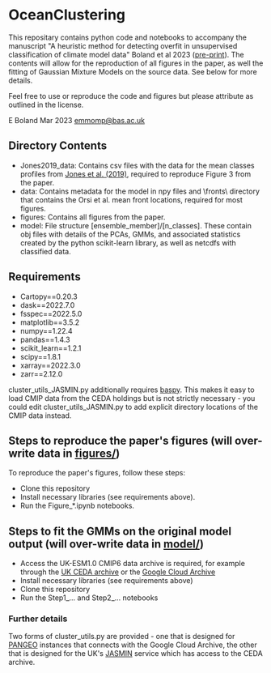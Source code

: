 # OceanClustering

This repositary contains python code and notebooks to accompany the manuscript "A heuristic method for detecting overfit in unsupervised classification of climate model data" Boland et al 2023 ([pre-print]()). The contents will allow for the reproduction of all figures in the paper, as well the fitting of Gaussian Mixture Models on the source data. See below for more details.

Feel free to use or reproduce the code and figures but please attribute as outlined in the license.

E Boland Mar 2023 [emmomp@bas.ac.uk](mailto:emmomp@bas.ac.uk)

## Directory Contents

- Jones2019_data: Contains csv files with the data for the mean classes profiles from [Jones et al. (2019)](https://doi.org/10.1029/2018JC014629), required to reproduce Figure 3 from the paper.
- data: Contains metadata for the model in npy files and \fronts\ directory that contains the Orsi et al. mean front locations, required for most figures.
- figures: Contains all figures from the paper.
- model: File structure [ensemble_member]/[n_classes]. These contain obj files with details of the PCAs, GMMs, and associated statistics created by the python scikit-learn library, as well as netcdfs with classified data.

## Requirements

- Cartopy==0.20.3
- dask==2022.7.0
- fsspec==2022.5.0
- matplotlib==3.5.2
- numpy==1.22.4
- pandas==1.4.3
- scikit_learn==1.2.1
- scipy==1.8.1
- xarray==2022.3.0
- zarr==2.12.0

cluster_utils_JASMIN.py additionally requires [baspy](https://github.com/scotthosking/baspy). This makes it easy to load CMIP data from the CEDA holdings but is not strictly necessary - you could edit cluster_utils_JASMIN.py to add explicit directory locations of the CMIP data instead.

## Steps to reproduce the paper's figures (will over-write data in [figures/](figures/))

To reproduce the paper's figures, follow these steps:
- Clone this repository
- Install necessary libraries (see requirements above).
- Run the Figure_*.ipynb notebooks.

## Steps to fit the GMMs on the original model output (will over-write data in [model/](model/))

- Access the UK-ESM1.0 CMIP6 data archive is required, for example through the [UK CEDA archive](https://www.ceda.ac.uk/) or the [Google Cloud Archive](https://console.cloud.google.com/marketplace/product/noaa-public/cmip6)
- Install necessary libraries (see requirements above)
- Clone this repository 
- Run the Step1_... and Step2_... notebooks

### Further details

Two forms of cluster_utils.py are provided - one that is designed for [PANGEO](https://pangeo.io/) instances that connects with the Google Cloud Archive, the other that is designed for the UK's [JASMIN](https://jasmin.ac.uk/) service which has access to the CEDA archive. 
